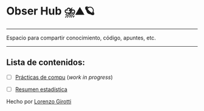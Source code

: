 # Obser Hub ⛈️⛰️🪐
---
<p>Espacio para compartir conocimiento, código, apuntes, etc.</p>

---
## Lista de contenidos:
- [ ] [Prácticas de compu](Computacion/) (_work in progress_)
- [ ] [Resumen estadística](latex-notes/estadistica/main.pdf)


Hecho por [Lorenzo Girotti](mailto:lorenzogirotti00@gmail.com)




